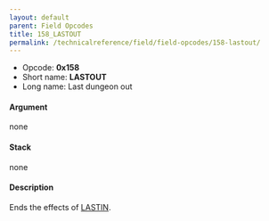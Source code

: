 ```yaml
---
layout: default
parent: Field Opcodes
title: 158_LASTOUT
permalink: /technicalreference/field/field-opcodes/158-lastout/
---
```


-   Opcode: **0x158**
-   Short name: **LASTOUT**
-   Long name: Last dungeon out

#### Argument

none

#### Stack

none

#### Description

Ends the effects of [LASTIN](157_LASTIN).
